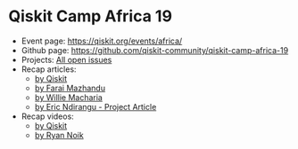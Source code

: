 # Qiskit Camp Africa 19

- Event page: https://qiskit.org/events/africa/
- Github page: https://github.com/qiskit-community/qiskit-camp-africa-19
- Projects: [All open issues](https://github.com/qiskit-community/qiskit-camp-africa-19/issues)
- Recap articles: 
  - [by Qiskit](https://medium.com/qiskit/recap-2019-qiskit-camp-africa-d30020ea859d)
  - [by Farai Mazhandu](https://medium.com/@faraimazhandu/qiskit-camp-africa-2019-personal-reflections-3b347dd71df8)
  - [by Willie Macharia](https://medium.com/@williengangamacharia/qiskit-camp-africa-experience-ba7d93419986)
  - [by Eric Ndirangu - Project Article](https://medium.com/@eric.ndira/procedural-generation-using-quantum-60b0cbc0af33)
- Recap videos:
  - [by Qiskit](https://www.youtube.com/watch?v=4-rIetauS1w)
  - [by Ryan Noik](https://www.youtube.com/watch?v=JAUaoDBuCU8)
